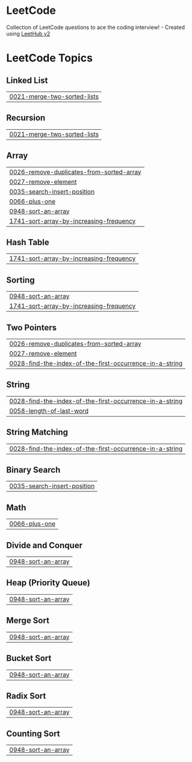 # LeetCode
Collection of LeetCode questions to ace the coding interview! - Created using [LeetHub v2](https://github.com/arunbhardwaj/LeetHub-2.0)

<!---LeetCode Topics Start-->
# LeetCode Topics
## Linked List
|  |
| ------- |
| [0021-merge-two-sorted-lists](https://github.com/am-saksham/LeetCode/tree/master/0021-merge-two-sorted-lists) |
## Recursion
|  |
| ------- |
| [0021-merge-two-sorted-lists](https://github.com/am-saksham/LeetCode/tree/master/0021-merge-two-sorted-lists) |
## Array
|  |
| ------- |
| [0026-remove-duplicates-from-sorted-array](https://github.com/am-saksham/LeetCode/tree/master/0026-remove-duplicates-from-sorted-array) |
| [0027-remove-element](https://github.com/am-saksham/LeetCode/tree/master/0027-remove-element) |
| [0035-search-insert-position](https://github.com/am-saksham/LeetCode/tree/master/0035-search-insert-position) |
| [0066-plus-one](https://github.com/am-saksham/LeetCode/tree/master/0066-plus-one) |
| [0948-sort-an-array](https://github.com/am-saksham/LeetCode/tree/master/0948-sort-an-array) |
| [1741-sort-array-by-increasing-frequency](https://github.com/am-saksham/LeetCode/tree/master/1741-sort-array-by-increasing-frequency) |
## Hash Table
|  |
| ------- |
| [1741-sort-array-by-increasing-frequency](https://github.com/am-saksham/LeetCode/tree/master/1741-sort-array-by-increasing-frequency) |
## Sorting
|  |
| ------- |
| [0948-sort-an-array](https://github.com/am-saksham/LeetCode/tree/master/0948-sort-an-array) |
| [1741-sort-array-by-increasing-frequency](https://github.com/am-saksham/LeetCode/tree/master/1741-sort-array-by-increasing-frequency) |
## Two Pointers
|  |
| ------- |
| [0026-remove-duplicates-from-sorted-array](https://github.com/am-saksham/LeetCode/tree/master/0026-remove-duplicates-from-sorted-array) |
| [0027-remove-element](https://github.com/am-saksham/LeetCode/tree/master/0027-remove-element) |
| [0028-find-the-index-of-the-first-occurrence-in-a-string](https://github.com/am-saksham/LeetCode/tree/master/0028-find-the-index-of-the-first-occurrence-in-a-string) |
## String
|  |
| ------- |
| [0028-find-the-index-of-the-first-occurrence-in-a-string](https://github.com/am-saksham/LeetCode/tree/master/0028-find-the-index-of-the-first-occurrence-in-a-string) |
| [0058-length-of-last-word](https://github.com/am-saksham/LeetCode/tree/master/0058-length-of-last-word) |
## String Matching
|  |
| ------- |
| [0028-find-the-index-of-the-first-occurrence-in-a-string](https://github.com/am-saksham/LeetCode/tree/master/0028-find-the-index-of-the-first-occurrence-in-a-string) |
## Binary Search
|  |
| ------- |
| [0035-search-insert-position](https://github.com/am-saksham/LeetCode/tree/master/0035-search-insert-position) |
## Math
|  |
| ------- |
| [0066-plus-one](https://github.com/am-saksham/LeetCode/tree/master/0066-plus-one) |
## Divide and Conquer
|  |
| ------- |
| [0948-sort-an-array](https://github.com/am-saksham/LeetCode/tree/master/0948-sort-an-array) |
## Heap (Priority Queue)
|  |
| ------- |
| [0948-sort-an-array](https://github.com/am-saksham/LeetCode/tree/master/0948-sort-an-array) |
## Merge Sort
|  |
| ------- |
| [0948-sort-an-array](https://github.com/am-saksham/LeetCode/tree/master/0948-sort-an-array) |
## Bucket Sort
|  |
| ------- |
| [0948-sort-an-array](https://github.com/am-saksham/LeetCode/tree/master/0948-sort-an-array) |
## Radix Sort
|  |
| ------- |
| [0948-sort-an-array](https://github.com/am-saksham/LeetCode/tree/master/0948-sort-an-array) |
## Counting Sort
|  |
| ------- |
| [0948-sort-an-array](https://github.com/am-saksham/LeetCode/tree/master/0948-sort-an-array) |
<!---LeetCode Topics End-->